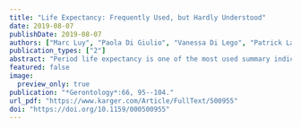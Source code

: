 ```yaml
---
title: "Life Expectancy: Frequently Used, but Hardly Understood"
date: 2019-08-07
publishDate: 2019-08-07
authors: ["Marc Luy", "Paola Di Giulio", "Vanessa Di Lego", "Patrick Lazarevič", "Markus Sauerberg"]
publication_types: ["2"]
abstract: "Period life expectancy is one of the most used summary indicators for the overall health of a population. Its levels and trends direct health policies, and researchers try to identify the determining risk factors to assess and forecast future developments. The use of period life expectancy is often based on the assumption that it directly reflects the mortality conditions of a certain year. Accordingly, the explanation for changes in life expectancy are typically sought in factors that have an immediate impact on current mortality conditions. It is frequently overlooked, however, that this indicator can also be affected by at least three kinds of effects, in particular in the situation of short-term fluctuations: cohort effects, heterogeneity effects, and tempo effects. We demonstrate their possible impact with the example of the almost Europe-wide decrease in life expectancy in 2015, which caused a series of reports about an upsurge of a health crisis, and we show that the consideration of these effects can lead to different conclusions. Therefore, we want to raise an awareness concerning the sensitivity of life expectancy to sudden changes and the menaces a misled interpretation of this indicator can cause."
featured: false
image:
  preview_only: true
publication: "*Gerontology*:66, 95--104."
url_pdf: "https://www.karger.com/Article/FullText/500955"
doi: "https://doi.org/10.1159/000500955"
---
```

